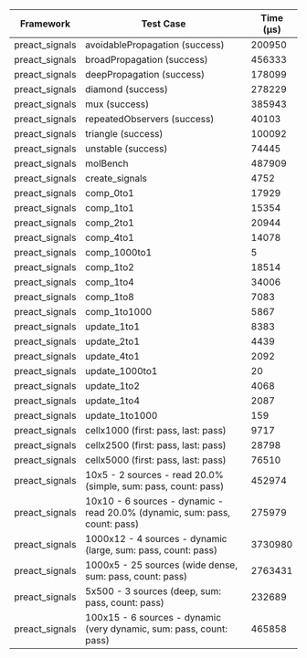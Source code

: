 | Framework | Test Case | Time (μs) |
| --- | --- | --- |
| preact_signals | avoidablePropagation (success) | 200950 |
| preact_signals | broadPropagation (success) | 456333 |
| preact_signals | deepPropagation (success) | 178099 |
| preact_signals | diamond (success) | 278229 |
| preact_signals | mux (success) | 385943 |
| preact_signals | repeatedObservers (success) | 40103 |
| preact_signals | triangle (success) | 100092 |
| preact_signals | unstable (success) | 74445 |
| preact_signals | molBench | 487909 |
| preact_signals | create_signals | 4752 |
| preact_signals | comp_0to1 | 17929 |
| preact_signals | comp_1to1 | 15354 |
| preact_signals | comp_2to1 | 20944 |
| preact_signals | comp_4to1 | 14078 |
| preact_signals | comp_1000to1 | 5 |
| preact_signals | comp_1to2 | 18514 |
| preact_signals | comp_1to4 | 34006 |
| preact_signals | comp_1to8 | 7083 |
| preact_signals | comp_1to1000 | 5867 |
| preact_signals | update_1to1 | 8383 |
| preact_signals | update_2to1 | 4439 |
| preact_signals | update_4to1 | 2092 |
| preact_signals | update_1000to1 | 20 |
| preact_signals | update_1to2 | 4068 |
| preact_signals | update_1to4 | 2087 |
| preact_signals | update_1to1000 | 159 |
| preact_signals | cellx1000 (first: pass, last: pass) | 9717 |
| preact_signals | cellx2500 (first: pass, last: pass) | 28798 |
| preact_signals | cellx5000 (first: pass, last: pass) | 76510 |
| preact_signals | 10x5 - 2 sources - read 20.0% (simple, sum: pass, count: pass) | 452974 |
| preact_signals | 10x10 - 6 sources - dynamic - read 20.0% (dynamic, sum: pass, count: pass) | 275979 |
| preact_signals | 1000x12 - 4 sources - dynamic (large, sum: pass, count: pass) | 3730980 |
| preact_signals | 1000x5 - 25 sources (wide dense, sum: pass, count: pass) | 2763431 |
| preact_signals | 5x500 - 3 sources (deep, sum: pass, count: pass) | 232689 |
| preact_signals | 100x15 - 6 sources - dynamic (very dynamic, sum: pass, count: pass) | 465858 |
